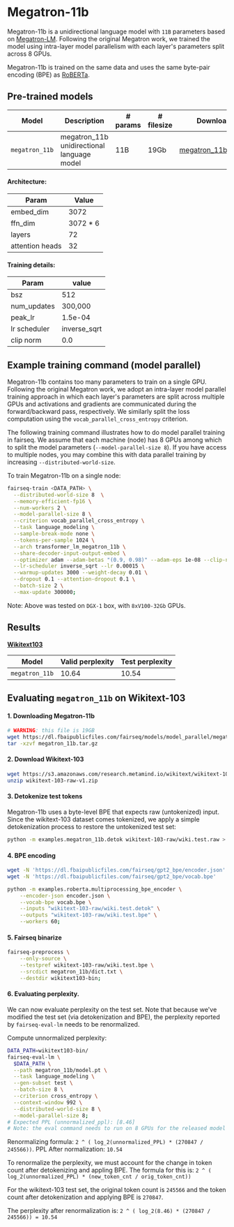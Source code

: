 # Megatron-11b

Megatron-11b is a unidirectional language model with `11B` parameters based on [Megatron-LM](https://arxiv.org/pdf/1909.08053.pdf). Following the original Megatron work, we trained the model using intra-layer model parallelism with each layer's parameters split across 8 GPUs.

Megatron-11b is trained on the same data and uses the same byte-pair encoding (BPE) as [RoBERTa](https://arxiv.org/pdf/1907.11692.pdf).

## Pre-trained models

Model | Description | # params | # filesize | Download
---|---|---|---|---
`megatron_11b` | megatron_11b unidirectional language model | 11B | 19Gb | [megatron_11b.tar.gz](https://dl.fbaipublicfiles.com/fairseq/models/model_parallel/megatron_11b.tar.gz)

#### Architecture:

Param | Value
---|---
embed_dim | 3072
ffn_dim | 3072 * 6
layers | 72
attention heads | 32

#### Training details:

Param | value
---|---
bsz | 512
num_updates | 300,000
peak_lr | 1.5e-04
lr scheduler | inverse_sqrt
clip norm | 0.0


## Example training command (model parallel)

Megatron-11b contains too many parameters to train on a single GPU. Following
the original Megatron work, we adopt an intra-layer model parallel training
approach in which each layer's parameters are split across multiple GPUs and
activations and gradients are communicated during the forward/backward pass,
respectively. We similarly split the loss computation using the
`vocab_parallel_cross_entropy` criterion.

The following training command illustrates how to do model parallel training in
fairseq. We assume that each machine (node) has 8 GPUs among which to split the
model parameters (`--model-parallel-size 8`). If you have access to multiple
nodes, you may combine this with data parallel training by increasing
`--distributed-world-size`.

To train Megatron-11b on a single node:


```bash
fairseq-train <DATA_PATH> \
  --distributed-world-size 8  \
  --memory-efficient-fp16 \
  --num-workers 2 \
  --model-parallel-size 8 \
  --criterion vocab_parallel_cross_entropy \
  --task language_modeling \
  --sample-break-mode none \
  --tokens-per-sample 1024 \
  --arch transformer_lm_megatron_11b \
  --share-decoder-input-output-embed \
  --optimizer adam --adam-betas "(0.9, 0.98)" --adam-eps 1e-08 --clip-norm 0.0 \
  --lr-scheduler inverse_sqrt --lr 0.00015 \
  --warmup-updates 3000 --weight-decay 0.01 \
  --dropout 0.1 --attention-dropout 0.1 \
  --batch-size 2 \
  --max-update 300000;
```

Note: Above was tested on `DGX-1` box, with `8xV100-32Gb` GPUs.

## Results

**[Wikitext103](https://blog.einstein.ai/the-wikitext-long-term-dependency-language-modeling-dataset/)**

Model | Valid perplexity | Test perplexity
---|---|---
`megatron_11b` | 10.64 | 10.54


## Evaluating `megatron_11b` on Wikitext-103

#### 1. Downloading Megatron-11b
```bash
# WARNING: this file is 19GB
wget https://dl.fbaipublicfiles.com/fairseq/models/model_parallel/megatron_11b.tar.gz
tar -xzvf megatron_11b.tar.gz
```

#### 2. Download Wikitext-103
```bash
wget https://s3.amazonaws.com/research.metamind.io/wikitext/wikitext-103-raw-v1.zip
unzip wikitext-103-raw-v1.zip
```

#### 3. Detokenize test tokens
Megatron-11b uses a byte-level BPE that expects raw (untokenized) input. Since
the wikitext-103 dataset comes tokenized, we apply a simple detokenization
process to restore the untokenized test set:

```bash
python -m examples.megatron_11b.detok wikitext-103-raw/wiki.test.raw > wikitext-103-raw/wiki.test.detok
```

#### 4. BPE encoding
```bash
wget -N 'https://dl.fbaipublicfiles.com/fairseq/gpt2_bpe/encoder.json'
wget -N 'https://dl.fbaipublicfiles.com/fairseq/gpt2_bpe/vocab.bpe'

python -m examples.roberta.multiprocessing_bpe_encoder \
    --encoder-json encoder.json \
    --vocab-bpe vocab.bpe \
    --inputs "wikitext-103-raw/wiki.test.detok" \
    --outputs "wikitext-103-raw/wiki.test.bpe" \
    --workers 60;
```

#### 5. Fairseq binarize
```bash
fairseq-preprocess \
    --only-source \
    --testpref wikitext-103-raw/wiki.test.bpe \
    --srcdict megatron_11b/dict.txt \
    --destdir wikitext103-bin;
```

#### 6. Evaluating perplexity.
We can now evaluate perplexity on the test set. Note that because we've modified
the test set (via detokenization and BPE), the perplexity reported by
`fairseq-eval-lm` needs to be renormalized.

Compute unnormalized perplexity:

```bash
DATA_PATH=wikitext103-bin/
fairseq-eval-lm \
  $DATA_PATH \
  --path megatron_11b/model.pt \
  --task language_modeling \
  --gen-subset test \
  --batch-size 8 \
  --criterion cross_entropy \
  --context-window 992 \
  --distributed-world-size 8 \
  --model-parallel-size 8;
# Expected PPL (unnormalized_ppl): [8.46]
# Note: the eval command needs to run on 8 GPUs for the released model
```
Renormalizing formula:  `2 ^ ( log_2(unnormalized_PPL) * (270847 / 245566))`.
PPL After normalization: `10.54`

To renormalize the perplexity, we must account for the change in token count
after detokenizing and appling BPE. The formula for this is:
`2 ^ ( log_2(unnormalized_PPL) * (new_token_cnt / orig_token_cnt))`

For the wikitext-103 test set, the original token count is `245566` and the
token count after detokenization and applying BPE is `270847`.

The perplexity after renormalization is:
`2 ^ ( log_2(8.46) * (270847 / 245566)) = 10.54`
